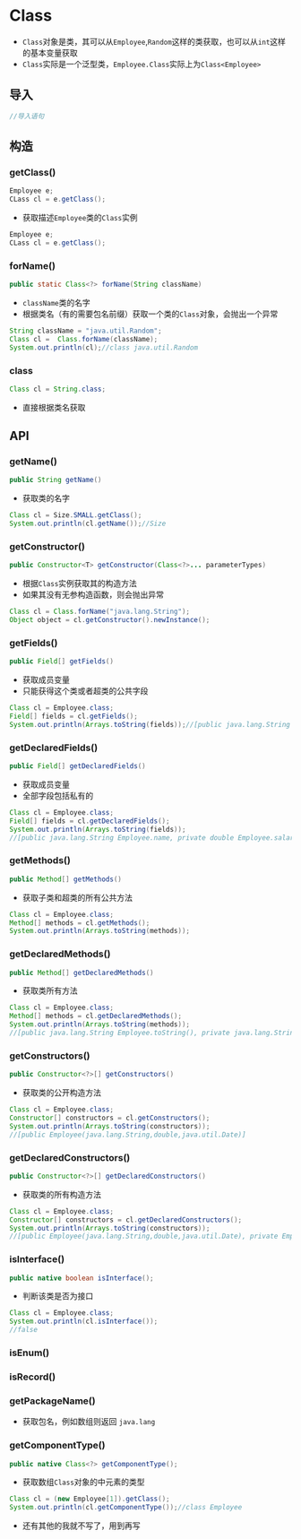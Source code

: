 # Class
- `Class`对象是类，其可以从`Employee`,`Random`这样的类获取，也可以从`int`这样的基本变量获取
- `Class`实际是一个泛型类，`Employee.Class`实际上为`Class<Employee>`
## 导入
```java
//导入语句
```

## 构造
### getClass()
```java
Employee e;
CLass cl = e.getClass();
```
- 获取描述`Employee`类的`Class`实例
```java
Employee e;
CLass cl = e.getClass();
```

### forName()
```java
public static Class<?> forName(String className)
```
- `className`类的名字
- 根据类名（有的需要包名前缀）获取一个类的`Class`对象，会抛出一个异常
```java
String className = "java.util.Random";
Class cl =  Class.forName(className);
System.out.println(cl);//class java.util.Random
```

### class
```java
Class cl = String.class;
```
- 直接根据类名获取


## API
### getName()
```java
public String getName() 
```
- 获取类的名字
```java
Class cl = Size.SMALL.getClass();
System.out.println(cl.getName());//Size
```

###  getConstructor()
```java
public Constructor<T> getConstructor(Class<?>... parameterTypes)
```
- 根据`Class`实例获取其的构造方法
- 如果其没有无参构造函数，则会抛出异常
```java
Class cl = Class.forName("java.lang.String");
Object object = cl.getConstructor().newInstance();
```

### getFields()
```java
public Field[] getFields()
```
- 获取成员变量
- 只能获得这个类或者超类的公共字段
```java
Class cl = Employee.class;
Field[] fields = cl.getFields();
System.out.println(Arrays.toString(fields));//[public java.lang.String Employee.name]
```

### getDeclaredFields()

```java
public Field[] getDeclaredFields() 
```
- 获取成员变量
- 全部字段包括私有的
```java
Class cl = Employee.class;
Field[] fields = cl.getDeclaredFields();
System.out.println(Arrays.toString(fields));
//[public java.lang.String Employee.name, private double Employee.salary, private java.util.Date Employee.hireDay]
```


### getMethods()

```java
public Method[] getMethods() 
```
- 获取子类和超类的所有公共方法
```java
Class cl = Employee.class;
Method[] methods = cl.getMethods();
System.out.println(Arrays.toString(methods));
```

### getDeclaredMethods()

```java
public Method[] getDeclaredMethods()
```
- 获取类所有方法
```java
Class cl = Employee.class;
Method[] methods = cl.getDeclaredMethods();
System.out.println(Arrays.toString(methods));
//[public java.lang.String Employee.toString(), private java.lang.String Employee.getName()]
```


### getConstructors()
```java
public Constructor<?>[] getConstructors()
```
- 获取类的公开构造方法
```java
Class cl = Employee.class;
Constructor[] constructors = cl.getConstructors();
System.out.println(Arrays.toString(constructors));
//[public Employee(java.lang.String,double,java.util.Date)]
```


### getDeclaredConstructors()
```java
public Constructor<?>[] getDeclaredConstructors()
```
- 获取类的所有构造方法
```java
Class cl = Employee.class;
Constructor[] constructors = cl.getDeclaredConstructors();
System.out.println(Arrays.toString(constructors));
//[public Employee(java.lang.String,double,java.util.Date), private Employee()]
```

### isInterface()
```java
public native boolean isInterface();
```
- 判断该类是否为接口
```java
Class cl = Employee.class;
System.out.println(cl.isInterface());
//false
```

### isEnum()


### isRecord()

### getPackageName()
- 获取包名，例如数组则返回 `java.lang`



### getComponentType()

```java
public native Class<?> getComponentType();
```
- 获取数组`Class`对象的中元素的类型
```java
Class cl = (new Employee[1]).getClass();
System.out.println(cl.getComponentType());//class Employee
```




- 还有其他的我就不写了，用到再写
